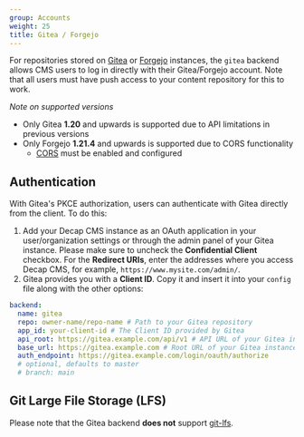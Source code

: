 ```yaml
---
group: Accounts
weight: 25
title: Gitea / Forgejo
---
```


For repositories stored on [Gitea](https://gitea.com) or [Forgejo](https://forgejo.org) instances, the `gitea` backend allows CMS users to log in directly with their Gitea/Forgejo account. Note that all users must have push access to your content repository for this to work.

_Note on supported versions_

- Only Gitea **1.20** and upwards is supported due to API limitations in previous versions
- Only Forgejo **1.21.4** and upwards is supported due to CORS functionality
  - [CORS](https://forgejo.org/docs/latest/admin/config-cheat-sheet/#cors-cors) must be enabled and configured

## Authentication

With Gitea's PKCE authorization, users can authenticate with Gitea directly from the client. To do this:

1. Add your Decap CMS instance as an OAuth application in your user/organization settings or through the admin panel of your Gitea instance. Please make sure to uncheck the **Confidential Client** checkbox. For the **Redirect URIs**, enter the addresses where you access Decap CMS, for example, `https://www.mysite.com/admin/`.
2. Gitea provides you with a **Client ID**. Copy it and insert it into your `config` file along with the other options:

```yaml
backend:
  name: gitea
  repo: owner-name/repo-name # Path to your Gitea repository
  app_id: your-client-id # The Client ID provided by Gitea
  api_root: https://gitea.example.com/api/v1 # API URL of your Gitea instance
  base_url: https://gitea.example.com # Root URL of your Gitea instance
  auth_endpoint: https://gitea.example.com/login/oauth/authorize
  # optional, defaults to master
  # branch: main
```

## Git Large File Storage (LFS)

Please note that the Gitea backend **does not** support [git-lfs](https://git-lfs.github.com/).
